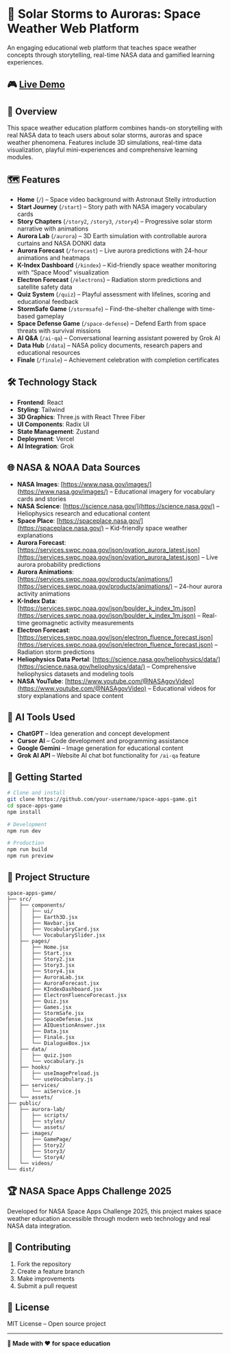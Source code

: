 # 🌟 Solar Storms to Auroras: Space Weather Web Platform

An engaging educational web platform that teaches space weather concepts through storytelling, real-time NASA data and gamified learning experiences.

## 🎮 [Live Demo](https://exo-visionaries.vercel.app/)

## 📖 Overview

This space weather education platform combines hands-on storytelling with real NASA data to teach users about solar storms, auroras and space weather phenomena. Features include 3D simulations, real-time data visualization, playful mini-experiences and comprehensive learning modules.

## 🗺️ Features

* **Home** (`/`) – Space video background with Astronaut Stelly introduction
* **Start Journey** (`/start`) – Story path with NASA imagery vocabulary cards
* **Story Chapters** (`/story2`, `/story3`, `/story4`) – Progressive solar storm narrative with animations
* **Aurora Lab** (`/aurora`) – 3D Earth simulation with controllable aurora curtains and NASA DONKI data
* **Aurora Forecast** (`/forecast`) – Live aurora predictions with 24-hour animations and heatmaps
* **K-Index Dashboard** (`/kindex`) – Kid-friendly space weather monitoring with “Space Mood” visualization
* **Electron Forecast** (`/electrons`) – Radiation storm predictions and satellite safety data
* **Quiz System** (`/quiz`) – Playful assessment with lifelines, scoring and educational feedback
* **StormSafe Game** (`/stormsafe`) – Find-the-shelter challenge with time-based gameplay
* **Space Defense Game** (`/space-defense`) – Defend Earth from space threats with survival missions
* **AI Q&A** (`/ai-qa`) – Conversational learning assistant powered by Grok AI
* **Data Hub** (`/data`) – NASA policy documents, research papers and educational resources
* **Finale** (`/finale`) – Achievement celebration with completion certificates

## 🛠️ Technology Stack

* **Frontend**: React
* **Styling**: Tailwind
* **3D Graphics**: Three.js with React Three Fiber
* **UI Components**: Radix UI
* **State Management**: Zustand
* **Deployment**: Vercel
* **AI Integration**: Grok

## 🌐 NASA & NOAA Data Sources

* **NASA Images**: [https://www.nasa.gov/images/](https://www.nasa.gov/images/) – Educational imagery for vocabulary cards and stories
* **NASA Science**: [https://science.nasa.gov/](https://science.nasa.gov/) – Heliophysics research and educational content
* **Space Place**: [https://spaceplace.nasa.gov/](https://spaceplace.nasa.gov/) – Kid-friendly space weather explanations
* **Aurora Forecast**: [https://services.swpc.noaa.gov/json/ovation_aurora_latest.json](https://services.swpc.noaa.gov/json/ovation_aurora_latest.json) – Live aurora probability predictions
* **Aurora Animations**: [https://services.swpc.noaa.gov/products/animations/](https://services.swpc.noaa.gov/products/animations/) – 24-hour aurora activity animations
* **K-Index Data**: [https://services.swpc.noaa.gov/json/boulder_k_index_1m.json](https://services.swpc.noaa.gov/json/boulder_k_index_1m.json) – Real-time geomagnetic activity measurements
* **Electron Forecast**: [https://services.swpc.noaa.gov/json/electron_fluence_forecast.json](https://services.swpc.noaa.gov/json/electron_fluence_forecast.json) – Radiation storm predictions
* **Heliophysics Data Portal**: [https://science.nasa.gov/heliophysics/data/](https://science.nasa.gov/heliophysics/data/) – Comprehensive heliophysics datasets and modeling tools
* **NASA YouTube**: [https://www.youtube.com/@NASAgovVideo](https://www.youtube.com/@NASAgovVideo) – Educational videos for story explanations and space content

## 🤖 AI Tools Used

* **ChatGPT** – Idea generation and concept development
* **Cursor AI** – Code development and programming assistance
* **Google Gemini** – Image generation for educational content
* **Grok AI API** – Website AI chat bot functionality for `/ai-qa` feature

## 🚀 Getting Started

```bash
# Clone and install
git clone https://github.com/your-username/space-apps-game.git
cd space-apps-game
npm install

# Development
npm run dev

# Production
npm run build
npm run preview
```

## 📁 Project Structure

```
space-apps-game/
├── src/
│   ├── components/
│   │   ├── ui/
│   │   ├── Earth3D.jsx
│   │   ├── Navbar.jsx
│   │   ├── VocabularyCard.jsx
│   │   └── VocabularySlider.jsx
│   ├── pages/
│   │   ├── Home.jsx
│   │   ├── Start.jsx
│   │   ├── Story2.jsx
│   │   ├── Story3.jsx
│   │   ├── Story4.jsx
│   │   ├── AuroraLab.jsx
│   │   ├── AuroraForecast.jsx
│   │   ├── KIndexDashboard.jsx
│   │   ├── ElectronFluenceForecast.jsx
│   │   ├── Quiz.jsx
│   │   ├── Games.jsx
│   │   ├── StormSafe.jsx
│   │   ├── SpaceDefense.jsx
│   │   ├── AIQuestionAnswer.jsx
│   │   ├── Data.jsx
│   │   ├── Finale.jsx
│   │   └── DialogueBox.jsx
│   ├── data/
│   │   ├── quiz.json
│   │   └── vocabulary.js
│   ├── hooks/
│   │   ├── useImagePreload.js
│   │   └── useVocabulary.js
│   ├── services/
│   │   └── aiService.js
│   └── assets/
├── public/
│   ├── aurora-lab/
│   │   ├── scripts/
│   │   ├── styles/
│   │   └── assets/
│   ├── images/
│   │   ├── GamePage/
│   │   ├── Story2/
│   │   ├── Story3/
│   │   └── Story4/
│   └── videos/
└── dist/
```

## 🏆 NASA Space Apps Challenge 2025

Developed for NASA Space Apps Challenge 2025, this project makes space weather education accessible through modern web technology and real NASA data integration.

## 🤝 Contributing

1. Fork the repository
2. Create a feature branch
3. Make improvements
4. Submit a pull request

## 📄 License

MIT License – Open source project

---

**🌟 Made with ❤️ for space education**
